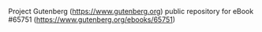 Project Gutenberg (https://www.gutenberg.org) public repository for
eBook #65751 (https://www.gutenberg.org/ebooks/65751)
